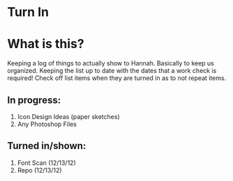 Turn In
=======

__What is this?__
=================

Keeping a log of things to actually show to Hannah. Basically to keep us organized. Keeping the list up to date with the dates that a work check is required! Check off list items when they are turned in as to not repeat items.

In progress:
-------------------------
1. Icon Design Ideas (paper sketches)
2. Any Photoshop Files

Turned in/shown:
----------------
1. Font Scan (12/13/12)
2. Repo (12/13/12)
